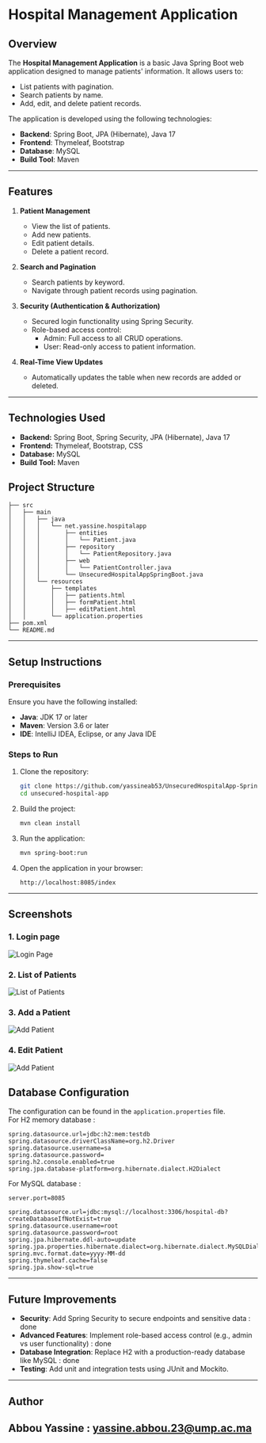 # Hospital Management Application

## Overview
The **Hospital Management Application** is a basic Java Spring Boot web application designed to manage patients' information. It allows users to:
- List patients with pagination.
- Search patients by name.
- Add, edit, and delete patient records.

The application is developed using the following technologies:

- **Backend**: Spring Boot, JPA (Hibernate), Java 17
- **Frontend**: Thymeleaf, Bootstrap
- **Database**: MySQL
- **Build Tool**: Maven

---

## Features

1. **Patient Management**
    - View the list of patients.
    - Add new patients.
    - Edit patient details.
    - Delete a patient record.

2. **Search and Pagination**
    - Search patients by keyword.
    - Navigate through patient records using pagination.

3. **Security (Authentication & Authorization)**
    - Secured login functionality using Spring Security. 
    - Role-based access control:
       - Admin: Full access to all CRUD operations. 
       - User: Read-only access to patient information.

4. **Real-Time View Updates**
    - Automatically updates the table when new records are added or deleted.

---

## Technologies Used
  - **Backend:** Spring Boot, Spring Security, JPA (Hibernate), Java 17
  - **Frontend:** Thymeleaf, Bootstrap, CSS
  - **Database:** MySQL
  - **Build Tool:** Maven



## Project Structure

```
├── src
│   ├── main
│   │   ├── java
│   │   │   └── net.yassine.hospitalapp
│   │   │       ├── entities
│   │   │       │   └── Patient.java
│   │   │       ├── repository
│   │   │       │   └── PatientRepository.java
│   │   │       ├── web
│   │   │       │   └── PatientController.java
│   │   │       └── UnsecuredHospitalAppSpringBoot.java
│   │   └── resources
│   │       ├── templates
│   │       │   ├── patients.html
│   │       │   ├── formPatient.html
│   │       │   ├── editPatient.html
│   │       └── application.properties
├── pom.xml
└── README.md
```

---

## Setup Instructions

### Prerequisites
Ensure you have the following installed:
- **Java**: JDK 17 or later
- **Maven**: Version 3.6 or later
- **IDE**: IntelliJ IDEA, Eclipse, or any Java IDE

### Steps to Run
1. Clone the repository:
   ```bash
   git clone https://github.com/yassineab53/UnsecuredHospitalApp-SpringBoot
   cd unsecured-hospital-app
   ```
2. Build the project:
   ```bash
   mvn clean install
   ```
3. Run the application:
   ```bash
   mvn spring-boot:run
   ```
4. Open the application in your browser:
   ```
   http://localhost:8085/index
   ```

---

## Screenshots
### 1. Login page

![Login Page](./screenshots/login.png)

### 2. List of Patients

![List of Patients](./screenshots/patients1.png)

### 3. Add a Patient

![Add Patient](./screenshots/addPatient.png)

### 4. Edit Patient

![Add Patient](./screenshots/editPatient.png)



## Database Configuration
The configuration can be found in the `application.properties` file.<br>
For H2 memory database : 

```properties
spring.datasource.url=jdbc:h2:mem:testdb
spring.datasource.driverClassName=org.h2.Driver
spring.datasource.username=sa
spring.datasource.password=
spring.h2.console.enabled=true
spring.jpa.database-platform=org.hibernate.dialect.H2Dialect

```
For MySQL database :
```properties
server.port=8085

spring.datasource.url=jdbc:mysql://localhost:3306/hospital-db?createDatabaseIfNotExist=true
spring.datasource.username=root
spring.datasource.password=root
spring.jpa.hibernate.ddl-auto=update
spring.jpa.properties.hibernate.dialect=org.hibernate.dialect.MySQLDialect
spring.mvc.format.date=yyyy-MM-dd
spring.thymeleaf.cache=false
spring.jpa.show-sql=true

```

---

## Future Improvements

- **Security**: Add Spring Security to secure endpoints and sensitive data : done
- **Advanced Features**: Implement role-based access control (e.g., admin vs user functionality) : done
- **Database Integration**: Replace H2 with a production-ready database like MySQL : done
- **Testing**: Add unit and integration tests using JUnit and Mockito.

---

## Author
**Abbou Yassine** : yassine.abbou.23@ump.ac.ma
--
